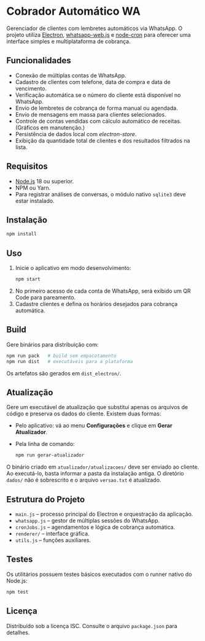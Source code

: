 # Cobrador Automático WA

Gerenciador de clientes com lembretes automáticos via WhatsApp. O projeto utiliza [Electron](https://www.electronjs.org/), [whatsapp-web.js](https://github.com/pedroslopez/whatsapp-web.js) e [node-cron](https://www.npmjs.com/package/node-cron) para oferecer uma interface simples e multiplataforma de cobrança.

## Funcionalidades
- Conexão de múltiplas contas de WhatsApp.
- Cadastro de clientes com telefone, data de compra e data de vencimento.
- Verificação automática se o número do cliente está disponível no WhatsApp.
- Envio de lembretes de cobrança de forma manual ou agendada.
- Envio de mensagens em massa para clientes selecionados.
- Controle de contas vendidas com cálculo automático de receitas. (Gráficos em manutenção.)
- Persistência de dados local com *electron-store*.
- Exibição da quantidade total de clientes e dos resultados filtrados na lista.

## Requisitos
- [Node.js](https://nodejs.org/) 18 ou superior.
- NPM ou Yarn.
- Para registrar análises de conversas, o módulo nativo `sqlite3` deve estar instalado.

## Instalação
```bash
npm install
```

## Uso
1. Inicie o aplicativo em modo desenvolvimento:
   ```bash
   npm start
   ```
2. No primeiro acesso de cada conta de WhatsApp, será exibido um QR Code para pareamento.
3. Cadastre clientes e defina os horários desejados para cobrança automática.

## Build
Gere binários para distribuição com:
```bash
npm run pack   # build sem empacotamento
npm run dist   # executáveis para a plataforma
```
Os artefatos são gerados em `dist_electron/`.

## Atualização
Gere um executável de atualização que substitui apenas os arquivos de código e preserva os dados do cliente. Existem duas formas:

- Pelo aplicativo: vá ao menu **Configurações** e clique em **Gerar Atualizador**.
- Pela linha de comando:

  ```bash
  npm run gerar-atualizador
  ```
O binário criado em `atualizador/atualizacoes/` deve ser enviado ao cliente. Ao executá-lo, basta informar a pasta da instalação antiga. O diretório `dados/` não é sobrescrito e o arquivo `versao.txt` é atualizado.

## Estrutura do Projeto
- `main.js` – processo principal do Electron e orquestração da aplicação.
- `whatsapp.js` – gestor de múltiplas sessões do WhatsApp.
- `cronJobs.js` – agendamentos e lógica de cobrança automática.
- `renderer/` – interface gráfica.
- `utils.js` – funções auxiliares.

## Testes
Os utilitários possuem testes básicos executados com o runner nativo do Node.js:
```bash
npm test
```

## Licença
Distribuído sob a licença ISC. Consulte o arquivo `package.json` para detalhes.
